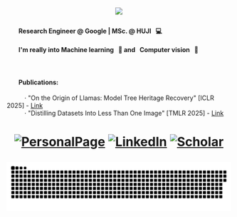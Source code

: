 <h1 align="center">
    <img src="https://readme-typing-svg.herokuapp.com/?font=Righteous&size=35&center=true&vCenter=true&width=500&height=70&duration=4000&lines=Hi+I'm+Asaf+Shul;" />
</h1>


#### &nbsp;&nbsp;&nbsp;&nbsp;&nbsp;&nbsp;&nbsp;&nbsp;Research Engineer @ Google | MSc. @ HUJI &nbsp; 💻

#### **&nbsp;&nbsp;&nbsp;&nbsp;&nbsp;&nbsp;&nbsp;&nbsp;I'm really into Machine learning &nbsp;&nbsp;🤖 and &nbsp;&nbsp;Computer vision &nbsp;&nbsp;👀**
<br />

#### &nbsp;&nbsp;&nbsp;&nbsp;&nbsp;&nbsp;&nbsp;&nbsp;Publications:

&nbsp;&nbsp;&nbsp;&nbsp;&nbsp;&nbsp;&nbsp;&nbsp;&nbsp;&nbsp;⋅ "On the Origin of Llamas: Model Tree Heritage Recovery" [ICLR 2025] -  <a href="https://vision.huji.ac.il/mother">Link</a>
<br />
&nbsp;&nbsp;&nbsp;&nbsp;&nbsp;&nbsp;&nbsp;&nbsp;&nbsp;&nbsp;⋅ "Distilling Datasets Into Less Than One Image" [TMLR 2025] -  <a href="https://vision.huji.ac.il/podd">Link</a>

# <p align="center"> [![PersonalPage](https://img.shields.io/badge/Personal%20Page%20-19cb93)](https://asafshul.github.io) [![LinkedIn](https://img.shields.io/badge/LinkedIn-%230077B5.svg?logo=linkedin&logoColor=white)](https://www.linkedin.com/in/asaf-shul-318a9421a) [![Scholar](https://img.shields.io/badge/Google%20Scholar-%2320beff?color=1f1f18&logo=google-scholar&style=flat-square)](https://scholar.google.com/citations?user=mIpZQhUAAAAJ&hl=en) </p>

<picture>
  <source media="(prefers-color-scheme: dark)" srcset="https://raw.githubusercontent.com/AsafShul/AsafShul/output/github-contribution-grid-snake-dark.svg">
  <source media="(prefers-color-scheme: light)" srcset="https://raw.githubusercontent.com/AsafShul/AsafShul/output/github-contribution-grid-snake.svg">
  <img alt="github contribution grid snake animation" src="https://raw.githubusercontent.com/mrflogs/mrflogs/output/github-contribution-grid-snake.svg">
</picture>
